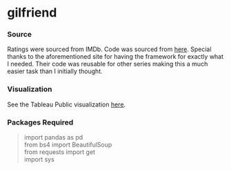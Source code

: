 # gilfriend

### Source
Ratings were sourced from IMDb.
Code was sourced from [here](https://towardsdatascience.com/scraping-tv-show-epsiode-imdb-ratings-using-python-beautifulsoup-7a9e09c4fbe5).
Special thanks to the aforementioned site for having the framework for exactly what I needed. Their code was reusable for other series making this a much easier task than I initially thought.

### Visualization
See the Tableau Public visualization [here](https://public.tableau.com/views/Gilfriend/GilfriendDashboard?:language=en&:display_count=y&:origin=viz_share_link).

### Packages Required
>import pandas as pd  
>from bs4 import BeautifulSoup  
>from  requests import get  
>import sys 
